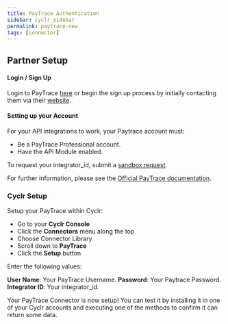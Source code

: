 ```yaml
---
title: PayTrace Authentication
sidebar: cyclr_sidebar
permalink: paytrace-new
tags: [connector]
---
```


## Partner Setup

#### Login / Sign Up

Login to PayTrace [here](https://www.paytrace.com/login.pay) or begin the sign up process by initially contacting them via their [website](https://paytrace.net/contact-us/).

#### Setting up your Account

For your API integrations to work, your Paytrace account must:

- Be a PayTrace Professional account.
- Have the API Module enabled.

To request your integrator_id, submit a [sandbox request](https://www.paytrace.net/sandbox-account/).

For further information, please see the [Official PayTrace documentation](https://developers.paytrace.com/support/home#14000046858).

### Cyclr Setup

Setup your PayTrace within Cyclr:

- Go to your **Cyclr Console**
- Click the **Connectors** menu along the top
- Choose Connector Library
- Scroll down to **PayTrace**
- Click the **Setup** button

Enter the following values:

**User Name**: Your PayTrace Username.
**Password**: Your Paytrace Password.
**Integrator ID**: Your integrator_id.

Your PayTrace Connector is now setup! You can test it by installing it in one of your Cyclr accounts and executing one of the methods to confirm it can return some data.
